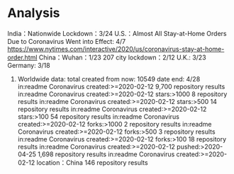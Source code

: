 # Analysis

India：Nationwide Lockdown：3/24
U.S.：Almost All Stay-at-Home Orders Due to Coronavirus Went into Effect: 4/7
https://www.nytimes.com/interactive/2020/us/coronavirus-stay-at-home-order.html
China：Wuhan：1/23      207 city lockdown：2/12
U.K.: 3/23
Germany: 3/18
1. Worldwide data:
total created from now: 10549      date end: 4/28
in:readme Coronavirus created:>=2020-02-12     9,700 repository results
in:readme Coronavirus created:>=2020-02-12 stars:>1000 8 repository results
in:readme Coronavirus created:>=2020-02-12 stars:>500 14 repository results
in:readme Coronavirus created:>=2020-02-12 stars:>100 54 repository results
in:readme Coronavirus created:>=2020-02-12 forks:>1000 2 repository results
in:readme Coronavirus created:>=2020-02-12 forks:>500 3 repository results
in:readme Coronavirus created:>=2020-02-12 forks:>100 18 repository results
in:readme Coronavirus created:>=2020-02-12 pushed:>2020-04-25 1,698 repository results
in:readme Coronavirus created:>=2020-02-12 location：China 146 repository results
